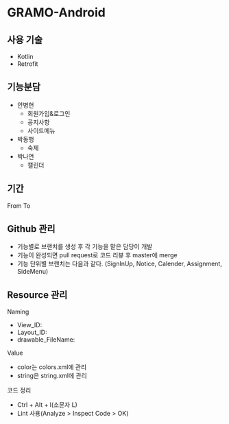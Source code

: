 # GRAMO-Android
## 사용 기술
- Kotlin
- Retrofit


## 기능분담
- 안병헌
    - 회원가입&로그인
    - 공지사항
    - 사이드메뉴
- 박동행
    - 숙제
- 박나연
    - 캘린더

## 기간  
From 
To 

## Github 관리
- 기능별로 브랜치를 생성 후 각 기능을 맡은 담당이 개발
- 기능이 완성되면 pull request로 코드 리뷰 후 master에 merge
- 기능 단위별 브랜치는 다음과 같다. (SignInUp, Notice, Calender, Assignment, SideMenu)

## Resource 관리
Naming
- View_ID: 
- Layout_ID: 
- drawable_FileName: 

Value  
- color는 colors.xml에 관리
- string은 string.xml에 관리

코드 정리
- Ctrl + Alt + l(소문자 L)
- Lint 사용(Analyze > Inspect Code > OK)
